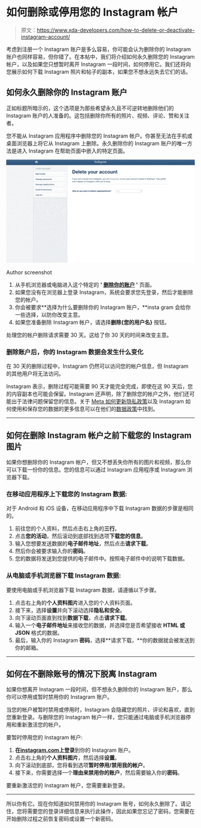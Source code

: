 # 如何删除或停用您的 Instagram 帐户

> 原文：<https://www.xda-developers.com/how-to-delete-or-deactivate-instagram-account/>

考虑到注册一个 Instagram 账户是多么容易，你可能会认为删除你的 Instagram 账户也同样容易，但你错了。在本帖中，我们将介绍如何永久删除您的 Instagram 帐户，以及如果您只想暂时离开 Instagram 一段时间，如何停用它。我们还将向您展示如何下载 Instagram 照片和帖子的副本，如果您不想永远失去它们的话。

## 如何永久删除你的 Instagram 账户

正如标题所暗示的，这个选项是为那些希望永久且不可逆转地删除他们的 Instagram 账户的人准备的。这包括删除你所有的照片、视频、评论、赞和关注者。

您不能从 Instagram 应用程序中删除您的 Instagram 帐户。你甚至无法在手机或桌面浏览器上将它从 Instagram 上删除。永久删除你的 Instagram 账户的唯一方法是进入 Instagram 在帮助页面中嵌入的特定页面。

 <picture>![Delete your instagram account page screenshot](img/39d4e0745f441d4510c3681e0560570a.png)</picture> 

Author screenshot

1.  从手机浏览器或电脑进入这个特定的 **' [删除你的账户](https://instagram.com/accounts/remove/request/permanent/) '** 页面。
2.  如果您没有在浏览器上登录 Instagram，系统会要求您先登录，然后才能删除您的帐户。
3.  你会被要求**选择为什么要删除你的 Instagram 账户，**insta gram 会给你一些选择，以防你改变主意。
4.  如果您准备删除 Instagram 帐户，请选择**删除{您的用户名}** 按钮。

处理您的帐户删除请求需要 30 天。这给了你 30 天的时间来改变主意。

### 删除账户后，你的 Instagram 数据会发生什么变化

在 30 天的删除过程中，Instagram 仍然可以访问您的帐户信息，但 Instagram 的其他用户将无法访问。

Instagram 表示，删除过程可能需要 90 天才能完全完成，即使在这 90 天后，您的内容副本也可能会保留。Instagram 还声明，除了删除您的帐户之外，他们还可能出于法律问题保留您的信息。关于 [Meta 如何更新隐私政策](https://www.xda-developers.com/meta-new-privacy-policy-instagram-facebook-messenger/)以及 Instagram 如何使用和保存您的数据的更多信息可以在他们的[数据政策](https://help.instagram.com/519522125107875?helpref=faq_content)中找到。

* * *

## 如何在删除 Instagram 帐户之前下载您的 Instagram 图片

如果你想删除你的 Instagram 帐户，但又不想丢失你所有的图片和视频，那么你可以下载一份你的信息。您的信息可以通过 Instagram 应用程序或 Instagram 浏览器下载。

### 在移动应用程序上下载您的 Instagram 数据:

对于 Android 和 iOS 设备，在移动应用程序中下载 Instagram 数据的步骤是相同的。

1.  前往您的个人资料，然后点击右上角的**三行**。
2.  点击**您的活动**，然后滚动到底部找到选项**下载您的信息**。
3.  输入您想要发送数据的**电子邮件地址**，然后点击**请求下载**。
4.  然后你会被要求输入你的**密码**。
5.  您的数据将发送到您提供的电子邮件中。按照电子邮件中的说明下载数据。

### 从电脑或手机浏览器下载 Instagram 数据:

要使用电脑或手机浏览器下载 Instagram 数据，请遵循以下步骤。

1.  点击右上角的**个人资料图片**进入您的个人资料页面。
2.  接下来，选择**设置**并向下滚动选择**隐私和安全**。
3.  向下滚动页面直到找到**数据下载**，点击**请求下载**。
4.  输入一个**电子邮件地址**来接收您的数据，并选择您是否希望接收 **HTML 或 JSON** 格式的数据。
5.  最后，输入你的 Instagram **密码**，选择**请求下载，**你的数据就会被发送到你的邮箱。

* * *

## 如何在不删除账号的情况下脱离 Instagram

如果你想离开 Instagram 一段时间，但不想永久删除你的 Instagram 账户，那么你可以停用或暂时禁用你的 Instagram 账户。

当您的帐户被暂时禁用或停用时，Instagram 会隐藏您的照片、评论和喜欢，直到您重新登录。与删除您的 Instagram 帐户一样，您只能通过电脑或手机浏览器停用和重新激活您的帐户。

要暂时停用您的 Instagram 帐户:

1.  **在[instagram.com](https://instagram.com/)上登录**到你的 Instagram 账户。
2.  点击右上角的**个人资料图片**，然后选择**设置**。
3.  向下滚动到底部，您将看到选项**暂时停用/禁用我的帐户**。
4.  接下来，你需要选择一个**理由来禁用你的账户**，然后需要输入你的**密码**。

要重新激活您的 Instagram 帐户，您需要重新登录。

* * *

所以你有它。现在你知道如何禁用你的 Instagram 账号，如何永久删除了。请记住，您将需要您的登录详细信息来执行此操作，因此如果您忘记了密码，您需要在开始删除过程之前恢复密码或设置一个新密码。